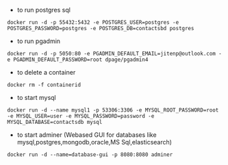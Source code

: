 - to run postgres sql

```docker run -d -p 55432:5432 -e POSTGRES_USER=postgres -e POSTGRES_PASSWORD=postgres -e POSTGRES_DB=contactsbd postgres```

- to run pgadmin

```docker run -d -p 5050:80 -e PGADMIN_DEFAULT_EMAIL=jitenp@outlook.com -e PGADMIN_DEFAULT_PASSWORD=root dpage/pgadmin4```

- to delete a container

```docker rm -f containerid```

- to start mysql

```docker run -d --name mysql1 -p 53306:3306 -e MYSQL_ROOT_PASSWORD=root -e MYSQL_USER=user -e MYSQL_PASSWORD=password -e MYSQL_DATABASE=contactsdb mysql```

- to start adminer (Webased GUI for databases like mysql,postgres,mongodb,oracle,MS Sql,elasticsearch)

```docker run -d --name=database-gui -p 8080:8080 adminer```